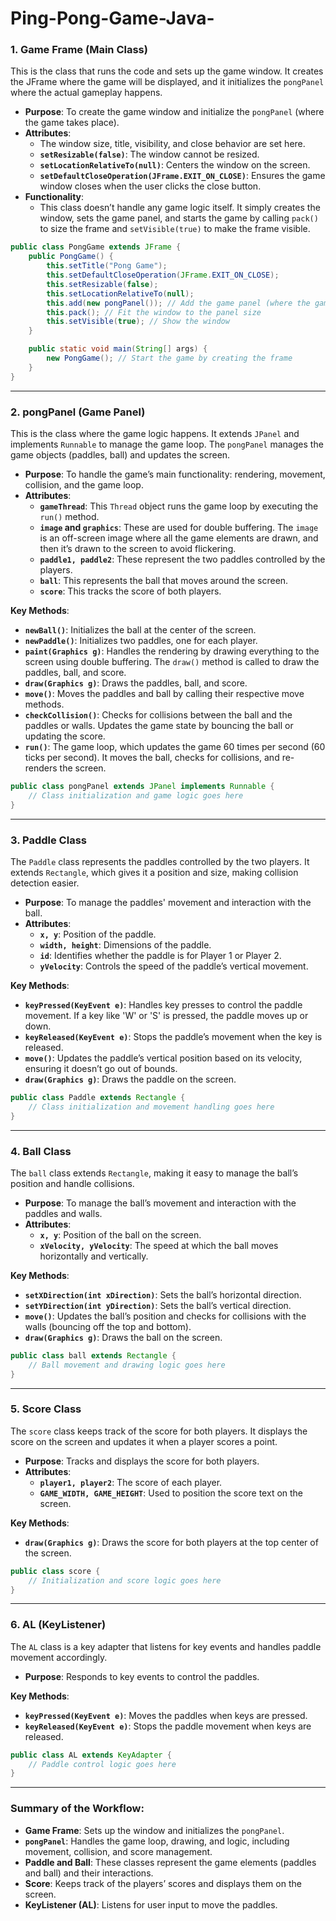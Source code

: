 # Ping-Pong-Game-Java-

### **1. Game Frame (Main Class)**

This is the class that runs the code and sets up the game window. It creates the JFrame where the game will be displayed, and it initializes the `pongPanel` where the actual gameplay happens.

- **Purpose**: To create the game window and initialize the `pongPanel` (where the game takes place).
- **Attributes**:
  - The window size, title, visibility, and close behavior are set here.
  - **`setResizable(false)`**: The window cannot be resized.
  - **`setLocationRelativeTo(null)`**: Centers the window on the screen.
  - **`setDefaultCloseOperation(JFrame.EXIT_ON_CLOSE)`**: Ensures the game window closes when the user clicks the close button.
- **Functionality**:
  - This class doesn’t handle any game logic itself. It simply creates the window, sets the game panel, and starts the game by calling `pack()` to size the frame and `setVisible(true)` to make the frame visible.

```java
public class PongGame extends JFrame {
    public PongGame() {
        this.setTitle("Pong Game");
        this.setDefaultCloseOperation(JFrame.EXIT_ON_CLOSE);
        this.setResizable(false);
        this.setLocationRelativeTo(null);
        this.add(new pongPanel()); // Add the game panel (where the game happens)
        this.pack(); // Fit the window to the panel size
        this.setVisible(true); // Show the window
    }

    public static void main(String[] args) {
        new PongGame(); // Start the game by creating the frame
    }
}
```

---

### **2. pongPanel (Game Panel)**

This is the class where the game logic happens. It extends `JPanel` and implements `Runnable` to manage the game loop. The `pongPanel` manages the game objects (paddles, ball) and updates the screen.

- **Purpose**: To handle the game’s main functionality: rendering, movement, collision, and the game loop.
- **Attributes**:
  - **`gameThread`**: This `Thread` object runs the game loop by executing the `run()` method.
  - **`image` and `graphics`**: These are used for double buffering. The `image` is an off-screen image where all the game elements are drawn, and then it’s drawn to the screen to avoid flickering.
  - **`paddle1, paddle2`**: These represent the two paddles controlled by the players.
  - **`ball`**: This represents the ball that moves around the screen.
  - **`score`**: This tracks the score of both players.
  
**Key Methods**:
- **`newBall()`**: Initializes the ball at the center of the screen.
- **`newPaddle()`**: Initializes two paddles, one for each player.
- **`paint(Graphics g)`**: Handles the rendering by drawing everything to the screen using double buffering. The `draw()` method is called to draw the paddles, ball, and score.
- **`draw(Graphics g)`**: Draws the paddles, ball, and score.
- **`move()`**: Moves the paddles and ball by calling their respective move methods.
- **`checkCollision()`**: Checks for collisions between the ball and the paddles or walls. Updates the game state by bouncing the ball or updating the score.
- **`run()`**: The game loop, which updates the game 60 times per second (60 ticks per second). It moves the ball, checks for collisions, and re-renders the screen.

```java
public class pongPanel extends JPanel implements Runnable {
    // Class initialization and game logic goes here
}
```

---

### **3. Paddle Class**

The `Paddle` class represents the paddles controlled by the two players. It extends `Rectangle`, which gives it a position and size, making collision detection easier.

- **Purpose**: To manage the paddles' movement and interaction with the ball.
- **Attributes**:
  - **`x, y`**: Position of the paddle.
  - **`width, height`**: Dimensions of the paddle.
  - **`id`**: Identifies whether the paddle is for Player 1 or Player 2.
  - **`yVelocity`**: Controls the speed of the paddle’s vertical movement.

**Key Methods**:
- **`keyPressed(KeyEvent e)`**: Handles key presses to control the paddle movement. If a key like 'W' or 'S' is pressed, the paddle moves up or down.
- **`keyReleased(KeyEvent e)`**: Stops the paddle’s movement when the key is released.
- **`move()`**: Updates the paddle’s vertical position based on its velocity, ensuring it doesn’t go out of bounds.
- **`draw(Graphics g)`**: Draws the paddle on the screen.

```java
public class Paddle extends Rectangle {
    // Class initialization and movement handling goes here
}
```

---

### **4. Ball Class**

The `ball` class extends `Rectangle`, making it easy to manage the ball’s position and handle collisions.

- **Purpose**: To manage the ball’s movement and interaction with the paddles and walls.
- **Attributes**:
  - **`x, y`**: Position of the ball on the screen.
  - **`xVelocity, yVelocity`**: The speed at which the ball moves horizontally and vertically.
  
**Key Methods**:
- **`setXDirection(int xDirection)`**: Sets the ball’s horizontal direction.
- **`setYDirection(int yDirection)`**: Sets the ball’s vertical direction.
- **`move()`**: Updates the ball’s position and checks for collisions with the walls (bouncing off the top and bottom).
- **`draw(Graphics g)`**: Draws the ball on the screen.

```java
public class ball extends Rectangle {
    // Ball movement and drawing logic goes here
}
```

---

### **5. Score Class**

The `score` class keeps track of the score for both players. It displays the score on the screen and updates it when a player scores a point.

- **Purpose**: Tracks and displays the score for both players.
- **Attributes**:
  - **`player1, player2`**: The score of each player.
  - **`GAME_WIDTH, GAME_HEIGHT`**: Used to position the score text on the screen.
  
**Key Methods**:
- **`draw(Graphics g)`**: Draws the score for both players at the top center of the screen.

```java
public class score {
    // Initialization and score logic goes here
}
```

---

### **6. AL (KeyListener)**

The `AL` class is a key adapter that listens for key events and handles paddle movement accordingly.

- **Purpose**: Responds to key events to control the paddles.
  
**Key Methods**:
- **`keyPressed(KeyEvent e)`**: Moves the paddles when keys are pressed.
- **`keyReleased(KeyEvent e)`**: Stops the paddle movement when keys are released.

```java
public class AL extends KeyAdapter {
    // Paddle control logic goes here
}
```

---

### **Summary of the Workflow**:

- **Game Frame**: Sets up the window and initializes the `pongPanel`.
- **`pongPanel`**: Handles the game loop, drawing, and logic, including movement, collision, and score management.
- **Paddle and Ball**: These classes represent the game elements (paddles and ball) and their interactions.
- **Score**: Keeps track of the players’ scores and displays them on the screen.
- **KeyListener (AL)**: Listens for user input to move the paddles.

